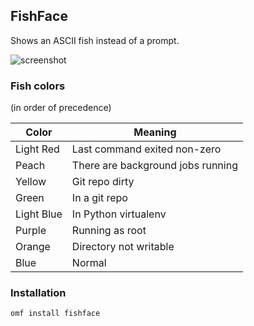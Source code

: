 ## FishFace

Shows an ASCII fish instead of a prompt.

![screenshot](https://cloud.githubusercontent.com/assets/10598847/15026896/6ea5d9ec-1249-11e6-9144-58fccbc28b72.png)

### Fish colors

(in order of precedence)

| Color | Meaning |
| --- | --- |
| Light Red | Last command exited non-zero |
| Peach | There are background jobs running |
| Yellow | Git repo dirty |
| Green | In a git repo |
| Light Blue | In Python virtualenv |
| Purple | Running as root |
| Orange | Directory not writable |
| Blue | Normal |

### Installation

```
omf install fishface
```
